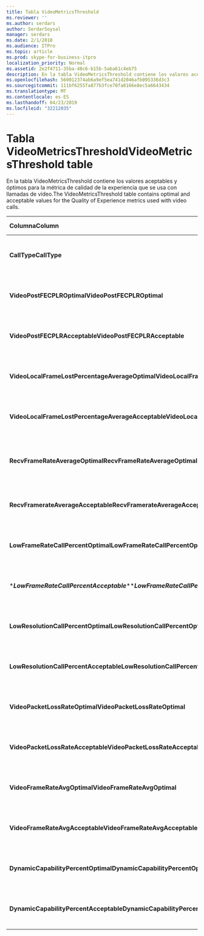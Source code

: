 ```yaml
---
title: Tabla VideoMetricsThreshold
ms.reviewer: ''
ms.author: serdars
author: SerdarSoysal
manager: serdars
ms.date: 2/1/2018
ms.audience: ITPro
ms.topic: article
ms.prod: skype-for-business-itpro
localization_priority: Normal
ms.assetid: 2e2f4711-35ba-48c6-b15b-5aba61c4eb75
description: En la tabla VideoMetricsThreshold contiene los valores aceptables y óptimos para la métrica de calidad de la experiencia que se usa con llamadas de vídeo.
ms.openlocfilehash: 560012374ab6a9ef5ea741d2046afb095336d3c3
ms.sourcegitcommit: 111bf6255fa877b3fce70fa8166e8ec5a6643434
ms.translationtype: MT
ms.contentlocale: es-ES
ms.lasthandoff: 04/23/2019
ms.locfileid: "32212035"
---
```

# <a name="videometricsthreshold-table"></a><span data-ttu-id="d488c-103">Tabla VideoMetricsThreshold</span><span class="sxs-lookup"><span data-stu-id="d488c-103">VideoMetricsThreshold table</span></span>
 
<span data-ttu-id="d488c-104">En la tabla VideoMetricsThreshold contiene los valores aceptables y óptimos para la métrica de calidad de la experiencia que se usa con llamadas de vídeo.</span><span class="sxs-lookup"><span data-stu-id="d488c-104">The VideoMetricsThreshold table contains optimal and acceptable values for the Quality of Experience metrics used with video calls.</span></span>
  

| <span data-ttu-id="d488c-105">**Columna**</span><span class="sxs-lookup"><span data-stu-id="d488c-105">**Column**</span></span>                                               | <span data-ttu-id="d488c-106">**Tipo de datos**</span><span class="sxs-lookup"><span data-stu-id="d488c-106">**Data Type**</span></span>       | <span data-ttu-id="d488c-107">**Clave o índice**</span><span class="sxs-lookup"><span data-stu-id="d488c-107">**Key/Index**</span></span>  | <span data-ttu-id="d488c-108">**Detalles**</span><span class="sxs-lookup"><span data-stu-id="d488c-108">**Details**</span></span>                          |
|:---------------------------------------------------------|:--------------------|:---------------|:-------------------------------------|
| <span data-ttu-id="d488c-109">**CallType**</span><span class="sxs-lookup"><span data-stu-id="d488c-109">**CallType**</span></span> <br/>                                       | <span data-ttu-id="d488c-110">int</span><span class="sxs-lookup"><span data-stu-id="d488c-110">int</span></span>  <br/>          | <span data-ttu-id="d488c-111">Primary</span><span class="sxs-lookup"><span data-stu-id="d488c-111">Primary</span></span>  <br/> | <span data-ttu-id="d488c-112">Tipo de llamada que se realizó.</span><span class="sxs-lookup"><span data-stu-id="d488c-112">Type of call that was placed.</span></span>  <br/> |
| <span data-ttu-id="d488c-113">**VideoPostFECPLROptimal**</span><span class="sxs-lookup"><span data-stu-id="d488c-113">**VideoPostFECPLROptimal**</span></span> <br/>                         | <span data-ttu-id="d488c-114">decimal(5,2)</span><span class="sxs-lookup"><span data-stu-id="d488c-114">decimal(5,2)</span></span>  <br/> |                | <span data-ttu-id="d488c-115">El valor predeterminado es 0,05.</span><span class="sxs-lookup"><span data-stu-id="d488c-115">The default value is 0.05.</span></span>  <br/>    |
| <span data-ttu-id="d488c-116">**VideoPostFECPLRAcceptable**</span><span class="sxs-lookup"><span data-stu-id="d488c-116">**VideoPostFECPLRAcceptable**</span></span> <br/>                      | <span data-ttu-id="d488c-117">decimal(5,2)</span><span class="sxs-lookup"><span data-stu-id="d488c-117">decimal(5,2)</span></span>  <br/> |                | <span data-ttu-id="d488c-118">El valor predeterminado es 0,10.</span><span class="sxs-lookup"><span data-stu-id="d488c-118">The default value is 0.10.</span></span>  <br/>    |
| <span data-ttu-id="d488c-119">**VideoLocalFrameLostPercentageAverageOptimal**</span><span class="sxs-lookup"><span data-stu-id="d488c-119">**VideoLocalFrameLostPercentageAverageOptimal**</span></span> <br/>    | <span data-ttu-id="d488c-120">decimal(5,2)</span><span class="sxs-lookup"><span data-stu-id="d488c-120">decimal(5,2)</span></span>  <br/> |                | <span data-ttu-id="d488c-121">El valor predeterminado es 5.0.</span><span class="sxs-lookup"><span data-stu-id="d488c-121">The default value is 5.0.</span></span>  <br/>     |
| <span data-ttu-id="d488c-122">**VideoLocalFrameLostPercentageAverageAcceptable**</span><span class="sxs-lookup"><span data-stu-id="d488c-122">**VideoLocalFrameLostPercentageAverageAcceptable**</span></span> <br/> | <span data-ttu-id="d488c-123">decimal(5,2)</span><span class="sxs-lookup"><span data-stu-id="d488c-123">decimal(5,2)</span></span>  <br/> |                | <span data-ttu-id="d488c-124">El valor predeterminado es 10,0.</span><span class="sxs-lookup"><span data-stu-id="d488c-124">The default value is 10.0.</span></span>  <br/>    |
| <span data-ttu-id="d488c-125">**RecvFrameRateAverageOptimal**</span><span class="sxs-lookup"><span data-stu-id="d488c-125">**RecvFrameRateAverageOptimal**</span></span> <br/>                    | <span data-ttu-id="d488c-126">decimal(9,4)</span><span class="sxs-lookup"><span data-stu-id="d488c-126">decimal(9,4)</span></span>  <br/> |                | <span data-ttu-id="d488c-127">El valor predeterminado es 12,0000.</span><span class="sxs-lookup"><span data-stu-id="d488c-127">The default value is 12.0000.</span></span>  <br/> |
| <span data-ttu-id="d488c-128">**RecvFramerateAverageAcceptable**</span><span class="sxs-lookup"><span data-stu-id="d488c-128">**RecvFramerateAverageAcceptable**</span></span> <br/>                 | <span data-ttu-id="d488c-129">decimal(9,4)</span><span class="sxs-lookup"><span data-stu-id="d488c-129">decimal(9,4)</span></span>  <br/> |                | <span data-ttu-id="d488c-130">El valor predeterminado es 7,0000.</span><span class="sxs-lookup"><span data-stu-id="d488c-130">The default value is 7.0000.</span></span>  <br/>  |
| <span data-ttu-id="d488c-131">**LowFrameRateCallPercentOptimal**</span><span class="sxs-lookup"><span data-stu-id="d488c-131">**LowFrameRateCallPercentOptimal**</span></span> <br/>                 | <span data-ttu-id="d488c-132">decimal(5,2)</span><span class="sxs-lookup"><span data-stu-id="d488c-132">decimal(5,2)</span></span>  <br/> |                | <span data-ttu-id="d488c-133">El valor predeterminado es 5.0.</span><span class="sxs-lookup"><span data-stu-id="d488c-133">The default value is 5.0.</span></span>  <br/>     |
| <span data-ttu-id="d488c-134">\****LowFrameRateCallPercentAcceptable***\*</span><span class="sxs-lookup"><span data-stu-id="d488c-134">\****LowFrameRateCallPercentAcceptable***\*</span></span> <br/>        | <span data-ttu-id="d488c-135">decimal(5,2)</span><span class="sxs-lookup"><span data-stu-id="d488c-135">decimal(5,2)</span></span>  <br/> |                | <span data-ttu-id="d488c-136">El valor predeterminado es 10,0 /</span><span class="sxs-lookup"><span data-stu-id="d488c-136">The default value is 10.0/</span></span>  <br/>    |
| <span data-ttu-id="d488c-137">**LowResolutionCallPercentOptimal**</span><span class="sxs-lookup"><span data-stu-id="d488c-137">**LowResolutionCallPercentOptimal**</span></span> <br/>                | <span data-ttu-id="d488c-138">decimal(5,2)</span><span class="sxs-lookup"><span data-stu-id="d488c-138">decimal(5,2)</span></span>  <br/> |                | <span data-ttu-id="d488c-139">El valor predeterminado es 5.0.</span><span class="sxs-lookup"><span data-stu-id="d488c-139">The default value is 5.0.</span></span>  <br/>     |
| <span data-ttu-id="d488c-140">**LowResolutionCallPercentAcceptable**</span><span class="sxs-lookup"><span data-stu-id="d488c-140">**LowResolutionCallPercentAcceptable**</span></span> <br/>             | <span data-ttu-id="d488c-141">decimal(5,2)</span><span class="sxs-lookup"><span data-stu-id="d488c-141">decimal(5,2)</span></span>  <br/> |                | <span data-ttu-id="d488c-142">El valor predeterminado es 10,0.</span><span class="sxs-lookup"><span data-stu-id="d488c-142">The default value is 10.0.</span></span>  <br/>    |
| <span data-ttu-id="d488c-143">**VideoPacketLossRateOptimal**</span><span class="sxs-lookup"><span data-stu-id="d488c-143">**VideoPacketLossRateOptimal**</span></span> <br/>                     | <span data-ttu-id="d488c-144">foat</span><span class="sxs-lookup"><span data-stu-id="d488c-144">foat</span></span>  <br/>         |                | <span data-ttu-id="d488c-145">El valor predeterminado es 0,05.</span><span class="sxs-lookup"><span data-stu-id="d488c-145">The default value is 0.05.</span></span>  <br/>    |
| <span data-ttu-id="d488c-146">**VideoPacketLossRateAcceptable**</span><span class="sxs-lookup"><span data-stu-id="d488c-146">**VideoPacketLossRateAcceptable**</span></span> <br/>                  | <span data-ttu-id="d488c-147">float</span><span class="sxs-lookup"><span data-stu-id="d488c-147">float</span></span>  <br/>        |                | <span data-ttu-id="d488c-148">El valor predeterminado es 0,10.</span><span class="sxs-lookup"><span data-stu-id="d488c-148">The default value is 0.10.</span></span>  <br/>    |
| <span data-ttu-id="d488c-149">**VideoFrameRateAvgOptimal**</span><span class="sxs-lookup"><span data-stu-id="d488c-149">**VideoFrameRateAvgOptimal**</span></span> <br/>                       | <span data-ttu-id="d488c-150">float</span><span class="sxs-lookup"><span data-stu-id="d488c-150">float</span></span>  <br/>        |                | <span data-ttu-id="d488c-151">El valor predeterminado es 12.</span><span class="sxs-lookup"><span data-stu-id="d488c-151">The default value is 12.</span></span>  <br/>      |
| <span data-ttu-id="d488c-152">**VideoFrameRateAvgAcceptable**</span><span class="sxs-lookup"><span data-stu-id="d488c-152">**VideoFrameRateAvgAcceptable**</span></span> <br/>                    | <span data-ttu-id="d488c-153">float</span><span class="sxs-lookup"><span data-stu-id="d488c-153">float</span></span>  <br/>        |                | <span data-ttu-id="d488c-154">El valor predeterminado es 7.</span><span class="sxs-lookup"><span data-stu-id="d488c-154">The default value is 7.</span></span>  <br/>       |
| <span data-ttu-id="d488c-155">**DynamicCapabilityPercentOptimal**</span><span class="sxs-lookup"><span data-stu-id="d488c-155">**DynamicCapabilityPercentOptimal**</span></span> <br/>                | <span data-ttu-id="d488c-156">decimal(5,2)</span><span class="sxs-lookup"><span data-stu-id="d488c-156">decimal(5,2)</span></span>  <br/> |                | <span data-ttu-id="d488c-157">El valor predeterminado es 5,00.</span><span class="sxs-lookup"><span data-stu-id="d488c-157">The default value is 5.00.</span></span>  <br/>    |
| <span data-ttu-id="d488c-158">**DynamicCapabilityPercentAcceptable**</span><span class="sxs-lookup"><span data-stu-id="d488c-158">**DynamicCapabilityPercentAcceptable**</span></span> <br/>             | <span data-ttu-id="d488c-159">decimal(5,2)</span><span class="sxs-lookup"><span data-stu-id="d488c-159">decimal(5,2)</span></span>  <br/> |                | <span data-ttu-id="d488c-160">El valor predeterminado es 10,00.</span><span class="sxs-lookup"><span data-stu-id="d488c-160">The default value is 10.00.</span></span>  <br/>   |

